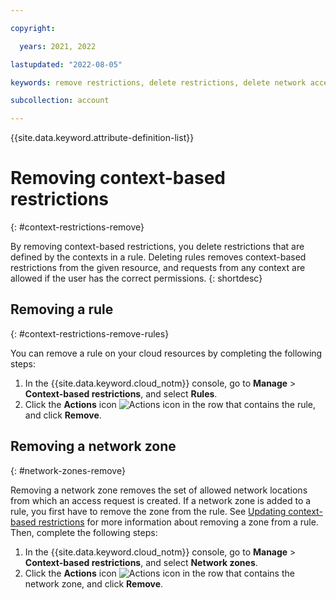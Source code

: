 ```yaml
---

copyright:

  years: 2021, 2022

lastupdated: "2022-08-05"

keywords: remove restrictions, delete restrictions, delete network access, delete context based restrictions, remove network access, rule, context, network access rule, network zone

subcollection: account

---
```


{{site.data.keyword.attribute-definition-list}}

# Removing context-based restrictions
{: #context-restrictions-remove}

By removing context-based restrictions, you delete restrictions that are defined by the contexts in a rule. Deleting rules removes context-based restrictions from the given resource, and requests from any context are allowed if the user has the correct permissions.
{: shortdesc}

## Removing a rule
{: #context-restrictions-remove-rules}

You can remove a rule on your cloud resources by completing the following steps: 
1. In the {{site.data.keyword.cloud_notm}} console, go to **Manage** > **Context-based restrictions**, and select **Rules**.
2. Click the **Actions** icon ![Actions icon](../icons/action-menu-icon.svg "Actions") in the row that contains the rule, and click **Remove**.

## Removing a network zone
{: #network-zones-remove}

Removing a network zone removes the set of allowed network locations from which an access request is created. If a network zone is added to a rule, you first have to remove the zone from the rule. See [Updating context-based restrictions](/docs/account?topic=account-context-restrictions-update) for more information about removing a zone from a rule. Then, complete the following steps: 

1. In the {{site.data.keyword.cloud_notm}} console, go to **Manage** > **Context-based restrictions**, and select **Network zones**.
2. Click the **Actions** icon ![Actions icon](../icons/action-menu-icon.svg "Actions") in the row that contains the network zone, and click **Remove**.
